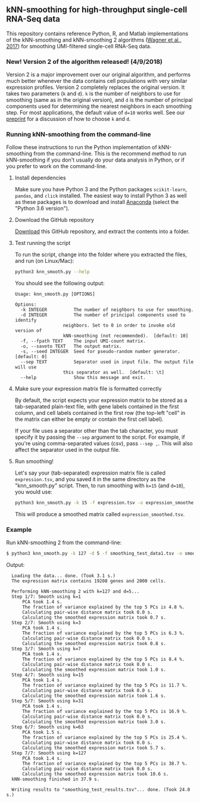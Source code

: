 ## kNN-smoothing for high-throughput single-cell RNA-Seq data

This repository contains reference Python, R, and Matlab implementations of the kNN-smoothing and kNN-smoothing 2 algorithms ([Wagner et al., 2017](https://www.biorxiv.org/content/early/2018/04/09/217737)) for smoothing UMI-filtered single-cell RNA-Seq data.

### New! Version 2 of the algorithm released! (4/9/2018)

Version 2 is a major improvement over our original algorithm, and performs much better whenever the data contains cell populations with very similar expression profiles. Version 2 completely replaces the original version. It takes two parameters (`k` and `d`). `k` is the number of neighbors to use for smoothing (same as in the original version), and `d` is the number of principal components used for determining the nearest neighbors in each smoothing step. For most applications, the default value of `d=10` works well. See our [preprint](https://www.biorxiv.org/content/early/2018/04/09/217737) for a discussion of how to choose `k` and `d`.

### Running kNN-smoothing from the command-line

Follow these instructions to run the Python implementation of kNN-smoothing from the command-line. This is the recommend method to run kNN-smoothing if you don't usually do your data analysis in Python, or if you prefer to work on the command-line.

1. Install dependencies

   Make sure you have Python 3 and the Python packages `scikit-learn`, `pandas`, and `click` installed. The easiest way to install Python 3 as well as these packages is to download and install [Anaconda](https://github.com/yanailab/CEL-Seq-pipeline/blob/133912cd4ceb20af0c67627ab883dfce8b9668df/sample_sheet_example.txt) (select the "Python 3.6 version").

2. Download the GitHub repository

   [Download](https://github.com/yanailab/knn-smoothing/archive/master.zip) this GitHub repository, and extract the contents into a folder.

3. Test running the script

   To run the script, change into the folder where you extracted the files, and run (on Linux/Mac):
    
   ``` bash
   python3 knn_smooth.py --help
   ```

   You should see the following output:

    ```
	Usage: knn_smooth.py [OPTIONS]

	Options:
	  -k INTEGER          The number of neighbors to use for smoothing.
	  -d INTEGER          The number of principal components used to identify
		              neighbors. Set to 0 in order to invoke old version of
		              kNN-smoothing (not recommended).  [default: 10]
	  -f, --fpath TEXT    The input UMI-count matrix.
	  -o, --saveto TEXT   The output matrix.
	  -s, --seed INTEGER  Seed for pseudo-random number generator.  [default: 0]
	  --sep TEXT          Separator used in input file. The output file will use
		              this separator as well.  [default: \t]
	  --help              Show this message and exit.
    ```

4. Make sure your expression matrix file is formatted correctly

   By default, the script expects your expression matrix to be stored as a tab-separated plain-text file, with gene labels contained in the first column, and cell labels contained in the first row (the top-left "cell" in the matrix can either be empty or contain the first cell label).

   If your file uses a separator other than the tab character, you must specify it by passing the `--sep` argument to the script. For example, if you're using comma-separated values (csv), pass `--sep ,`.  This will also affect the separator used in the output file.

5. Run smoothing!

   Let's say your (tab-separated) expression matrix file is called `expression.tsv`, and you saved it in the same directory as the "knn_smooth.py" script. Then, to run smoothing with `k=15` (and `d=10`), you would use:

   ``` bash
   python3 knn_smooth.py -k 15 -f expression.tsv -o expression_smoothed.tsv
   ```

   This will produce a smoothed matrix called `expression_smoothed.tsv`.


### Example

  Run kNN-smoothing 2 from the command-line:
  ``` bash
  $ python3 knn_smooth.py -k 127 -d 5 -f smoothing_test_data1.tsv -o smoothing_test_results.tsv
  ```

  Output:
  ```
	Loading the data... done. (Took 3.1 s.)
	The expression matrix contains 19208 genes and 2000 cells.

	Performing kNN-smoothing 2 with k=127 and d=5...
	Step 1/7: Smooth using k=1
		PCA took 1.4 s.
		The fraction of variance explained by the top 5 PCs is 4.8 %.
		Calculating pair-wise distance matrix took 0.0 s.
		Calculating the smoothed expression matrix took 0.7 s.
	Step 2/7: Smooth using k=3
		PCA took 1.4 s.
		The fraction of variance explained by the top 5 PCs is 6.3 %.
		Calculating pair-wise distance matrix took 0.0 s.
		Calculating the smoothed expression matrix took 0.8 s.
	Step 3/7: Smooth using k=7
		PCA took 1.4 s.
		The fraction of variance explained by the top 5 PCs is 8.4 %.
		Calculating pair-wise distance matrix took 0.0 s.
		Calculating the smoothed expression matrix took 1.0 s.
	Step 4/7: Smooth using k=15
		PCA took 1.4 s.
		The fraction of variance explained by the top 5 PCs is 11.7 %.
		Calculating pair-wise distance matrix took 0.0 s.
		Calculating the smoothed expression matrix took 1.6 s.
	Step 5/7: Smooth using k=31
		PCA took 1.4 s.
		The fraction of variance explained by the top 5 PCs is 16.9 %.
		Calculating pair-wise distance matrix took 0.0 s.
		Calculating the smoothed expression matrix took 3.0 s.
	Step 6/7: Smooth using k=63
		PCA took 1.5 s.
		The fraction of variance explained by the top 5 PCs is 25.4 %.
		Calculating pair-wise distance matrix took 0.0 s.
		Calculating the smoothed expression matrix took 5.7 s.
	Step 7/7: Smooth using k=127
		PCA took 1.4 s.
		The fraction of variance explained by the top 5 PCs is 38.7 %.
		Calculating pair-wise distance matrix took 0.0 s.
		Calculating the smoothed expression matrix took 10.6 s.
	kNN-smoothing finished in 37.9 s.

	Writing results to "smoothing_test_results.tsv"... done. (Took 24.0 s.)
  ```
